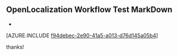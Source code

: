 ## OpenLocalization Workflow Test MarkDown
* 

[AZURE.INCLUDE [f94debec-2e90-41a5-a013-d76d145a05b4](calleeMd1.md)]

 
thanks!